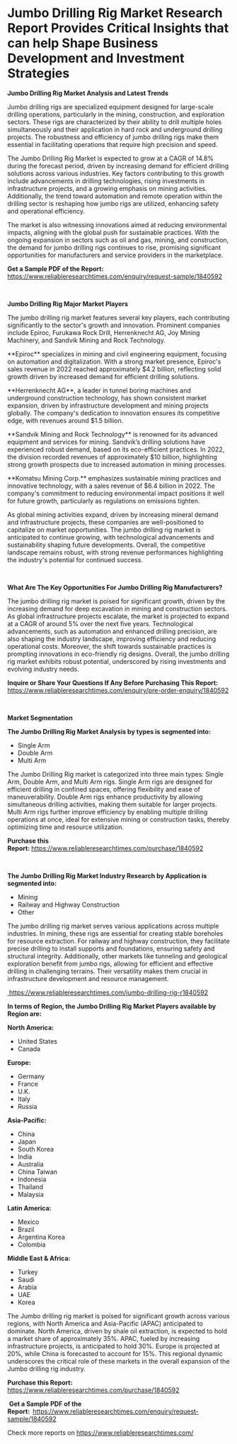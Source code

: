 <p><h1>Jumbo Drilling Rig Market Research Report Provides Critical Insights that can help Shape Business Development and Investment Strategies</h1></p><p><strong>Jumbo Drilling Rig Market Analysis and Latest Trends</strong></p>
<p><p>Jumbo drilling rigs are specialized equipment designed for large-scale drilling operations, particularly in the mining, construction, and exploration sectors. These rigs are characterized by their ability to drill multiple holes simultaneously and their application in hard rock and underground drilling projects. The robustness and efficiency of jumbo drilling rigs make them essential in facilitating operations that require high precision and speed.</p><p>The Jumbo Drilling Rig Market is expected to grow at a CAGR of 14.8% during the forecast period, driven by increasing demand for efficient drilling solutions across various industries. Key factors contributing to this growth include advancements in drilling technologies, rising investments in infrastructure projects, and a growing emphasis on mining activities. Additionally, the trend toward automation and remote operation within the drilling sector is reshaping how jumbo rigs are utilized, enhancing safety and operational efficiency.</p><p>The market is also witnessing innovations aimed at reducing environmental impacts, aligning with the global push for sustainable practices. With the ongoing expansion in sectors such as oil and gas, mining, and construction, the demand for jumbo drilling rigs continues to rise, promising significant opportunities for manufacturers and service providers in the marketplace.</p></p>
<p><strong>Get a Sample PDF of the Report:&nbsp;</strong> <a href="https://www.reliableresearchtimes.com/enquiry/request-sample/1840592?utm_campaign=3287&utm_medium=2&utm_source=Github&utm_content=ia&utm_term=11042025&utm_id=jumbo-drilling-rig">https://www.reliableresearchtimes.com/enquiry/request-sample/1840592</a></p>
<p>&nbsp;</p>
<p><strong>Jumbo Drilling Rig Major Market Players</strong></p>
<p><p>The jumbo drilling rig market features several key players, each contributing significantly to the sector's growth and innovation. Prominent companies include Epiroc, Furukawa Rock Drill, Herrenknecht AG, Joy Mining Machinery, and Sandvik Mining and Rock Technology.</p><p>**Epiroc** specializes in mining and civil engineering equipment, focusing on automation and digitalization. With a strong market presence, Epiroc's sales revenue in 2022 reached approximately $4.2 billion, reflecting solid growth driven by increased demand for efficient drilling solutions.</p><p>**Herrenknecht AG**, a leader in tunnel boring machines and underground construction technology, has shown consistent market expansion, driven by infrastructure development and mining projects globally. The company's dedication to innovation ensures its competitive edge, with revenues around $1.5 billion.</p><p>**Sandvik Mining and Rock Technology** is renowned for its advanced equipment and services for mining. Sandvik’s drilling solutions have experienced robust demand, based on its eco-efficient practices. In 2022, the division recorded revenues of approximately $10 billion, highlighting strong growth prospects due to increased automation in mining processes.</p><p>**Komatsu Mining Corp.** emphasizes sustainable mining practices and innovative technology, with a sales revenue of $6.4 billion in 2022. The company's commitment to reducing environmental impact positions it well for future growth, particularly as regulations on emissions tighten.</p><p>As global mining activities expand, driven by increasing mineral demand and infrastructure projects, these companies are well-positioned to capitalize on market opportunities. The jumbo drilling rig market is anticipated to continue growing, with technological advancements and sustainability shaping future developments. Overall, the competitive landscape remains robust, with strong revenue performances highlighting the industry's potential for continued success.</p></p>
<p>&nbsp;</p>
<p><strong>What Are The Key Opportunities For Jumbo Drilling Rig Manufacturers?</strong></p>
<p><p>The jumbo drilling rig market is poised for significant growth, driven by the increasing demand for deep excavation in mining and construction sectors. As global infrastructure projects escalate, the market is projected to expand at a CAGR of around 5% over the next five years. Technological advancements, such as automation and enhanced drilling precision, are also shaping the industry landscape, improving efficiency and reducing operational costs. Moreover, the shift towards sustainable practices is prompting innovations in eco-friendly rig designs. Overall, the jumbo drilling rig market exhibits robust potential, underscored by rising investments and evolving industry needs.</p></p>
<p><strong>Inquire or Share Your Questions If Any Before Purchasing This Report:</strong> <a href="https://www.reliableresearchtimes.com/enquiry/pre-order-enquiry/1840592?utm_campaign=3287&utm_medium=2&utm_source=Github&utm_content=ia&utm_term=11042025&utm_id=jumbo-drilling-rig">https://www.reliableresearchtimes.com/enquiry/pre-order-enquiry/1840592</a></p>
<p>&nbsp;</p>
<p><strong>Market Segmentation</strong></p>
<p><strong>The Jumbo Drilling Rig Market Analysis by types is segmented into:</strong></p>
<p><ul><li>Single Arm</li><li>Double Arm</li><li>Multi Arm</li></ul></p>
<p><p>The Jumbo Drilling Rig market is categorized into three main types: Single Arm, Double Arm, and Multi Arm rigs. Single Arm rigs are designed for efficient drilling in confined spaces, offering flexibility and ease of maneuverability. Double Arm rigs enhance productivity by allowing simultaneous drilling activities, making them suitable for larger projects. Multi Arm rigs further improve efficiency by enabling multiple drilling operations at once, ideal for extensive mining or construction tasks, thereby optimizing time and resource utilization.</p></p>
<p><strong>Purchase this Report:&nbsp;</strong><a href="https://www.reliableresearchtimes.com/purchase/1840592?utm_campaign=3287&utm_medium=2&utm_source=Github&utm_content=ia&utm_term=11042025&utm_id=jumbo-drilling-rig">https://www.reliableresearchtimes.com/purchase/1840592</a></p>
<p>&nbsp;</p>
<p><strong>The Jumbo Drilling Rig Market Industry Research by Application is segmented into:</strong></p>
<p><ul><li>Mining</li><li>Railway and Highway Construction</li><li>Other</li></ul></p>
<p><p>The jumbo drilling rig market serves various applications across multiple industries. In mining, these rigs are essential for creating stable boreholes for resource extraction. For railway and highway construction, they facilitate precise drilling to install supports and foundations, ensuring safety and structural integrity. Additionally, other markets like tunneling and geological exploration benefit from jumbo rigs, allowing for efficient and effective drilling in challenging terrains. Their versatility makes them crucial in infrastructure development and resource management.</p></p>
<p><a href="https://www.reliableresearchtimes.com/jumbo-drilling-rig-r1840592?utm_campaign=3287&utm_medium=2&utm_source=Github&utm_content=ia&utm_term=11042025&utm_id=jumbo-drilling-rig">&nbsp;https://www.reliableresearchtimes.com/jumbo-drilling-rig-r1840592</a></p>
<p><strong>In terms of Region, the Jumbo Drilling Rig Market Players available by Region are:</strong></p>
<p>
    <p> <strong> North America: </strong>
        <ul>
            <li>United States</li>
            <li>Canada</li>
        </ul>
        </p> 
    <p> <strong> Europe: </strong>
        <ul>
            <li>Germany</li>
            <li>France</li>
            <li>U.K.</li>
            <li>Italy</li>
            <li>Russia</li>
        </ul>
        </p> 
    <p> <strong> Asia-Pacific: </strong>
        <ul>
            <li>China</li>
            <li>Japan</li>
            <li>South Korea</li>
            <li>India</li>
            <li>Australia</li>
            <li>China Taiwan</li>
            <li>Indonesia</li>
            <li>Thailand</li>
            <li>Malaysia</li>
        </ul>
        </p> 
    <p> <strong> Latin America: </strong>
        <ul>
            <li>Mexico</li>
            <li>Brazil</li>
            <li>Argentina Korea</li>
            <li>Colombia</li>
        </ul>
        </p> 
    <p> <strong> Middle East & Africa: </strong>
        <ul>
            <li>Turkey</li>
            <li>Saudi</li>
            <li>Arabia</li>
            <li>UAE</li>
            <li>Korea</li>
        </ul>
    </p>
    </p>
<p><p>The Jumbo drilling rig market is poised for significant growth across various regions, with North America and Asia-Pacific (APAC) anticipated to dominate. North America, driven by shale oil extraction, is expected to hold a market share of approximately 35%. APAC, fueled by increasing infrastructure projects, is anticipated to hold 30%. Europe is projected at 20%, while China is forecasted to account for 15%. This regional dynamic underscores the critical role of these markets in the overall expansion of the Jumbo drilling rig industry.</p></p>
<p><strong>Purchase this Report: </strong><a href="https://www.reliableresearchtimes.com/purchase/1840592?utm_campaign=3287&utm_medium=2&utm_source=Github&utm_content=ia&utm_term=11042025&utm_id=jumbo-drilling-rig">https://www.reliableresearchtimes.com/purchase/1840592</a></p>
<p>&nbsp;<strong>Get a Sample PDF of the Report:&nbsp;&nbsp;</strong><a href="https://www.reliableresearchtimes.com/enquiry/request-sample/1840592?utm_campaign=3287&utm_medium=2&utm_source=Github&utm_content=ia&utm_term=11042025&utm_id=jumbo-drilling-rig">https://www.reliableresearchtimes.com/enquiry/request-sample/1840592</a></p>
<p><strong></strong></p>
<p>Check more reports on <a href="https://www.reliableresearchtimes.com/?utm_campaign=3287&utm_medium=2&utm_source=Github&utm_content=ia&utm_term=11042025&utm_id=jumbo-drilling-rig">https://www.reliableresearchtimes.com/</a></p>